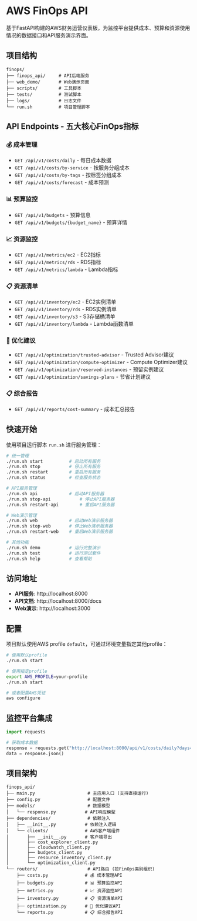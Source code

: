 # AWS FinOps API

基于FastAPI构建的AWS财务运营仪表板，为监控平台提供成本、预算和资源使用情况的数据接口和API服务演示界面。

## 项目结构

```
finops/
├── finops_api/     # API后端服务
├── web_demo/       # Web演示页面
├── scripts/        # 工具脚本
├── tests/          # 测试脚本
├── logs/           # 日志文件
└── run.sh          # 项目管理脚本
```

## API Endpoints - 五大核心FinOps指标

### 💰 成本管理
- `GET /api/v1/costs/daily` - 每日成本数据
- `GET /api/v1/costs/by-service` - 按服务分组成本
- `GET /api/v1/costs/by-tags` - 按标签分组成本
- `GET /api/v1/costs/forecast` - 成本预测

### 📊 预算监控
- `GET /api/v1/budgets` - 预算信息
- `GET /api/v1/budgets/{budget_name}` - 预算详情

### 📈 资源监控
- `GET /api/v1/metrics/ec2` - EC2指标
- `GET /api/v1/metrics/rds` - RDS指标
- `GET /api/v1/metrics/lambda` - Lambda指标

### 📋 资源清单
- `GET /api/v1/inventory/ec2` - EC2实例清单
- `GET /api/v1/inventory/rds` - RDS实例清单
- `GET /api/v1/inventory/s3` - S3存储桶清单
- `GET /api/v1/inventory/lambda` - Lambda函数清单

### 🎯 优化建议
- `GET /api/v1/optimization/trusted-advisor` - Trusted Advisor建议
- `GET /api/v1/optimization/compute-optimizer` - Compute Optimizer建议
- `GET /api/v1/optimization/reserved-instances` - 预留实例建议
- `GET /api/v1/optimization/savings-plans` - 节省计划建议

### 📋 综合报告
- `GET /api/v1/reports/cost-summary` - 成本汇总报告

## 快速开始

使用项目运行脚本 `run.sh` 进行服务管理：

```bash
# 统一管理
./run.sh start          # 启动所有服务
./run.sh stop           # 停止所有服务
./run.sh restart        # 重启所有服务
./run.sh status         # 检查服务状态

# API服务管理
./run.sh api            # 启动API服务器
./run.sh stop-api           # 停止API服务器
./run.sh restart-api        # 重启API服务器

# Web演示管理
./run.sh web            # 启动Web演示服务器
./run.sh stop-web       # 停止Web演示服务器
./run.sh restart-web    # 重启Web演示服务器

# 其他功能
./run.sh demo           # 运行完整演示
./run.sh test           # 运行测试套件
./run.sh help           # 查看帮助
```

## 访问地址

- **API服务**: http://localhost:8000
- **API文档**: http://localhost:8000/docs
- **Web演示**: http://localhost:3000

## 配置

项目默认使用AWS profile `default`，可通过环境变量指定其他profile：

```bash
# 使用默认profile
./run.sh start

# 使用指定profile
export AWS_PROFILE=your-profile
./run.sh start

# 或者配置AWS凭证
aws configure
```

## 监控平台集成

```python
import requests

# 获取成本数据
response = requests.get("http://localhost:8000/api/v1/costs/daily?days=7")
data = response.json()
```

## 项目架构

```
finops_api/
├── main.py                    # 主应用入口 (支持直接运行)
├── config.py                  # 配置文件
├── models/                    # 数据模型
│   └── response.py           # API响应模型
├── dependencies/              # 依赖注入
│   ├── __init__.py           # 依赖注入逻辑
│   └── clients/              # AWS客户端组件
│       ├── __init__.py       # 客户端导出
│       ├── cost_explorer_client.py
│       ├── cloudwatch_client.py
│       ├── budgets_client.py
│       ├── resource_inventory_client.py
│       └── optimization_client.py
└── routers/                   # API路由 (按FinOps类别组织)
    ├── costs.py              # 💰 成本管理API
    ├── budgets.py            # 📊 预算监控API
    ├── metrics.py            # 📈 资源监控API
    ├── inventory.py          # 📋 资源清单API
    ├── optimization.py       # 🎯 优化建议API
    └── reports.py            # 📋 综合报告API
```
